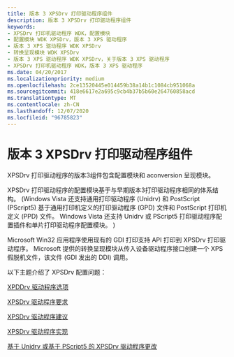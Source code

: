 ```yaml
---
title: 版本 3 XPSDrv 打印驱动程序组件
description: 版本 3 XPSDrv 打印驱动程序组件
keywords:
- XPSDrv 打印机驱动程序 WDK，配置模块
- 配置模块 WDK XPSDrv，版本 3 XPS 驱动程序
- 版本 3 XPS 驱动程序 WDK XPSDrv
- 转换呈现模块 WDK XPSDrv
- 版本 3 XPS 驱动程序 WDK XPSDrv，关于版本 3 XPS 驱动程序
- XPSDrv 打印机驱动程序 WDK，版本 3 XPS 驱动程序
ms.date: 04/20/2017
ms.localizationpriority: medium
ms.openlocfilehash: 2ce13520445e014459b38a14b1c1084cb951068a
ms.sourcegitcommit: 418e6617e2a695c9cb4b37b5b60e264760858acd
ms.translationtype: MT
ms.contentlocale: zh-CN
ms.lasthandoff: 12/07/2020
ms.locfileid: "96785823"
---
```

# <a name="version-3-xpsdrv-print-driver-components"></a>版本 3 XPSDrv 打印驱动程序组件


XPSDrv 打印驱动程序的版本3组件包含配置模块和 aconversion 呈现模块。

XPSDrv 打印驱动程序的配置模块基于与早期版本3打印驱动程序相同的体系结构。  (Windows Vista 还支持通用打印驱动程序 (Unidrv) 和 PostScript (PScript5) 基于通用打印机定义的打印驱动程序 (GPD) 文件和 PostScript 打印机定义 (PPD) 文件。 Windows Vista 还支持 Unidrv 或 PScript5 打印驱动程序配置插件和单片打印驱动程序配置模块。 ) 

Microsoft Win32 应用程序使用现有的 GDI 打印支持 API 打印到 XPSDrv 打印驱动程序。 Microsoft 提供的转换呈现模块从传入设备驱动程序接口创建一个 XPS 假脱机文件，该文件 (GDI 发出的 DDI) 调用。

以下主题介绍了 XPSDrv 配置问题：

[XPDDrv 驱动程序选项](xpsdrv-driver-options.md)

[XPSDrv 驱动程序要求](xpsdrv-driver-requirements.md)

[XPSDrv 驱动程序建议](xpsdrv-driver-recommendations.md)

[XPSDrv 驱动程序实现](xpsdrv-driver-implementation.md)

[基于 Unidrv 或基于 PScript5 的 XPSDrv 驱动程序更改](unidrv-based-or-pscript5-based-xpsdrv-driver-changes.md)

 

 




